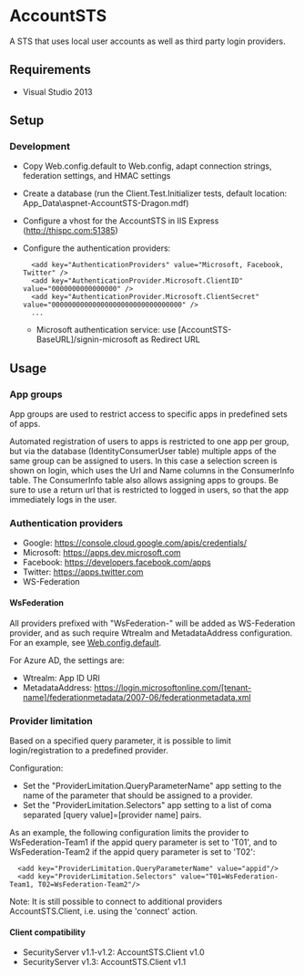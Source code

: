 ﻿AccountSTS
==========

A STS that uses local user accounts as well as third party login providers.


Requirements
------------

* Visual Studio 2013


Setup
-----

### Development

* Copy Web.config.default to Web.config, adapt connection strings, federation settings, and HMAC settings
* Create a database (run the Client.Test.Initializer tests, default location: App_Data\aspnet-AccountSTS-Dragon.mdf)
* Configure a vhost for the AccountSTS in IIS Express (http://thispc.com:51385)
* Configure the authentication providers:

        <add key="AuthenticationProviders" value="Microsoft, Facebook, Twitter" />
        <add key="AuthenticationProvider.Microsoft.ClientID" value="0000000000000000" />
        <add key="AuthenticationProvider.Microsoft.ClientSecret" value="00000000000000000000000000000000" />
        ...

    * Microsoft authentication service: use [AccountSTS-BaseURL]/signin-microsoft as Redirect URL


Usage
-----

### App groups

App groups are used to restrict access to specific apps in predefined sets of apps.

Automated registration of users to apps is restricted to one app per group, but via the database (IdentityConsumerUser table) multiple apps of the same group can be assigned to users. In this case a selection screen is shown on login, which uses the Url and Name columns in the ConsumerInfo table. The ConsumerInfo table also allows assigning apps to groups. Be sure to use a return url that is restricted to logged in users, so that the app immediately logs in the user.

### Authentication providers

* Google: https://console.cloud.google.com/apis/credentials/
* Microsoft: https://apps.dev.microsoft.com
* Facebook: https://developers.facebook.com/apps
* Twitter: https://apps.twitter.com
* WS-Federation

#### WsFederation

All providers prefixed with "WsFederation-" will be added as WS-Federation provider, and as such require Wtrealm and MetadataAddress configuration.
For an example, see [Web.config.default](Web.config.default).

For Azure AD, the settings are:
* Wtrealm: App ID URI
* MetadataAddress:
  https://login.microsoftonline.com/[tenant-name]/federationmetadata/2007-06/federationmetadata.xml

### Provider limitation

Based on a specified query parameter, it is possible to limit login/registration to a predefined provider.

Configuration:

* Set the "ProviderLimitation.QueryParameterName" app setting to the name of the parameter that should be assigned to a provider.
* Set the "ProviderLimitation.Selectors" app setting to a list of coma separated [query value]=[provider name] pairs.

As an example, the following configuration limits the provider to WsFederation-Team1 if the appid query parameter is set to 'T01',
and to WsFederation-Team2 if the appid query parameter is set to 'T02':

      <add key="ProviderLimitation.QueryParameterName" value="appid"/>
      <add key="ProviderLimitation.Selectors" value="T01=WsFederation-Team1, T02=WsFederation-Team2"/>

Note: It is still possible to connect to additional providers AccountSTS.Client, i.e. using the 'connect' action.

#### Client compatibility

* SecurityServer v1.1-v1.2: AccountSTS.Client v1.0
* SecurityServer v1.3: AccountSTS.Client v1.1
